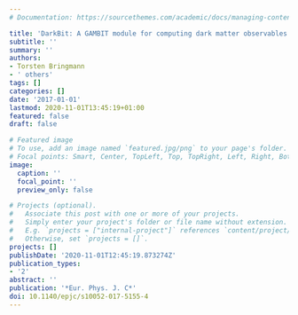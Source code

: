 ```yaml
---
# Documentation: https://sourcethemes.com/academic/docs/managing-content/

title: 'DarkBit: A GAMBIT module for computing dark matter observables and likelihoods'
subtitle: ''
summary: ''
authors:
- Torsten Bringmann
- ' others'
tags: []
categories: []
date: '2017-01-01'
lastmod: 2020-11-01T13:45:19+01:00
featured: false
draft: false

# Featured image
# To use, add an image named `featured.jpg/png` to your page's folder.
# Focal points: Smart, Center, TopLeft, Top, TopRight, Left, Right, BottomLeft, Bottom, BottomRight.
image:
  caption: ''
  focal_point: ''
  preview_only: false

# Projects (optional).
#   Associate this post with one or more of your projects.
#   Simply enter your project's folder or file name without extension.
#   E.g. `projects = ["internal-project"]` references `content/project/deep-learning/index.md`.
#   Otherwise, set `projects = []`.
projects: []
publishDate: '2020-11-01T12:45:19.873274Z'
publication_types:
- '2'
abstract: ''
publication: '*Eur. Phys. J. C*'
doi: 10.1140/epjc/s10052-017-5155-4
---
```

